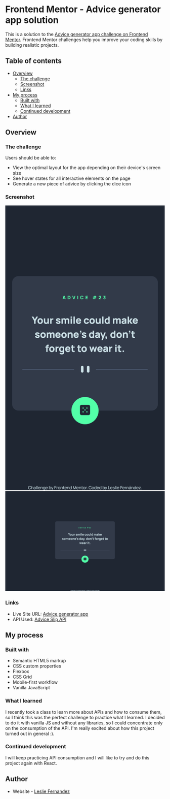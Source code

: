 # Frontend Mentor - Advice generator app solution

This is a solution to the [Advice generator app challenge on Frontend Mentor](https://www.frontendmentor.io/challenges/advice-generator-app-QdUG-13db). Frontend Mentor challenges help you improve your coding skills by building realistic projects.

## Table of contents

- [Overview](#overview)
  - [The challenge](#the-challenge)
  - [Screenshot](#screenshot)
  - [Links](#links)
- [My process](#my-process)
  - [Built with](#built-with)
  - [What I learned](#what-i-learned)
  - [Continued development](#continued-development)
- [Author](#author)

## Overview

### The challenge

Users should be able to:

- View the optimal layout for the app depending on their device's screen size
- See hover states for all interactive elements on the page
- Generate a new piece of advice by clicking the dice icon

### Screenshot

![](./assets/design/mobile-solution.png)
![](./assets/design/desktop-solution.png)

### Links

- Live Site URL: [Advice generator app]()
- API Used: [Advice Slip API](https://api.adviceslip.com)

## My process

### Built with

- Semantic HTML5 markup
- CSS custom properties
- Flexbox
- CSS Grid
- Mobile-first workflow
- Vanilla JavaScript

### What I learned

I recently took a class to learn more about APIs and how to consume them, so I think this was the perfect challenge to practice what I learned. I decided to do it with vanilla JS and without any libraries, so I could concentrate only on the consumption of the API. I'm really excited about how this project turned out in general :).

### Continued development

I will keep practicing API consumption and I will like to try and do this project again with React.

## Author

- Website - [Leslie Fernandez](https://github.com/leslief10)